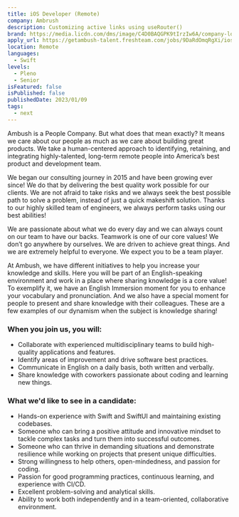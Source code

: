 ```yaml
---
title: iOS Developer (Remote)
company: Ambrush 
description: Customizing active links using useRouter()
brand: https://media.licdn.com/dms/image/C4D0BAQGPK9tIrzIw6A/company-logo_100_100/0/1651265253644?e=1701907200&v=beta&t=xCw7W_jcaA8-21hCyvIqaH6UslptbDgK5yJAIYPJjx0
apply_url: https://getambush-talent.freshteam.com/jobs/9DaRdOmqRgXi/ios-developer?ft_source=5000361620&ft_medium=5000295760
location: Remote
languages: 
  - Swift
levels: 
  - Pleno
  - Senior
isFeatured: false
isPublished: false
publishedDate: 2023/01/09
tags:
  - next
---
```


Ambush is a People Company. But what does that mean exactly? It means we care about our people as much as we care about building great products. We take a human-centered approach to identifying, retaining, and integrating highly-talented, long-term remote people into America’s best product and development team.

We began our consulting journey in 2015 and have been growing ever since! We do that by delivering the best quality work possible for our clients. We are not afraid to take risks and we always seek the best possible path to solve a problem, instead of just a quick makeshift solution. Thanks to our highly skilled team of engineers, we always perform tasks using our best abilities!

We are passionate about what we do every day and we can always count on our team to have our backs. Teamwork is one of our core values! We don’t go anywhere by ourselves. We are driven to achieve great things. And we are extremely helpful to everyone. We expect you to be a team player.

At Ambush, we have different initiatives to help you increase your knowledge and skills. Here you will be part of an English-speaking environment and work in a place where sharing knowledge is a core value! To exemplify it, we have an English Immersion moment for you to enhance your vocabulary and pronunciation. And we also have a special moment for people to present and share knowledge with their colleagues. These are a few examples of our dynamism when the subject is knowledge sharing!

### When you join us, you will:

- Collaborate with experienced multidisciplinary teams to build high-quality applications and features.
- Identify areas of improvement and drive software best practices.
- Communicate in English on a daily basis, both written and verbally.
- Share knowledge with coworkers passionate about coding and learning new things.

### What we'd like to see in a candidate:

- Hands-on experience with Swift and SwiftUI and maintaining existing codebases.
- Someone who can bring a positive attitude and innovative mindset to tackle complex tasks and turn them into successful outcomes.
- Someone who can thrive in demanding situations and demonstrate resilience while working on projects that present unique difficulties.
- Strong willingness to help others, open-mindedness, and passion for coding.
- Passion for good programming practices, continuous learning, and experience with CI/CD.
- Excellent problem-solving and analytical skills.
- Ability to work both independently and in a team-oriented, collaborative environment.